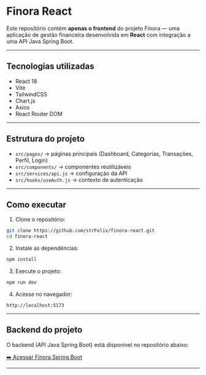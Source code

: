 # Finora React

Este repositório contém **apenas o frontend** do projeto Finora — uma aplicação de gestão financeira desenvolvida em **React** com integração a uma API Java Spring Boot.

---

## Tecnologias utilizadas

- React 18
- Vite
- TailwindCSS
- Chart.js
- Axios
- React Router DOM

---

## Estrutura do projeto

- `src/pages/` → páginas principais (Dashboard, Categorias, Transações, Perfil, Login)
- `src/components/` → componentes reutilizáveis
- `src/services/api.js` → configuração da API
- `src/hooks/useAuth.js` → contexto de autenticação

---

## Como executar

1. Clone o repositório:

```bash
git clone https://github.com/strFelix/finora-react.git
cd finora-react
```

2. Instale as dependências:

```bash
npm install
```

3. Execute o projeto:

```bash
npm run dev
```

4. Acesse no navegador:
```
http://localhost:5173
```

---

## Backend do projeto

O backend (API Java Spring Boot) está disponível no repositório abaixo:

[➡️ Acessar Finora Spring Boot](https://github.com/strFelix/finora-spring)

---
